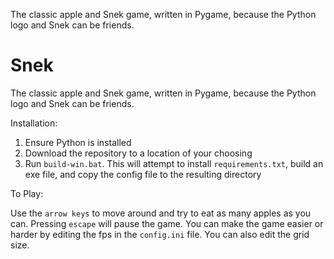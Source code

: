 The classic apple and Snek game, written in Pygame, because the Python logo and Snek can be friends.

# Snek
The classic apple and Snek game, written in Pygame, because the Python logo and Snek can be friends.

Installation:

1. Ensure Python is installed
2. Download the repository to a location of your choosing
3. Run `build-win.bat`. This will attempt to install `requirements.txt`, build an exe file, and copy the config file to the resulting directory

To Play:

Use the `arrow keys` to move around and try to eat as many apples as you can. Pressing `escape` will pause the game.
You can make the game easier or harder by editing the fps in the `config.ini` file. You can also edit the grid size. 
